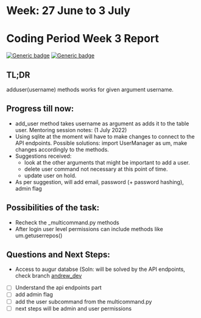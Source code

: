 # Week: 27 June to 3 July
# Coding Period Week 3 Report
[![Generic badge](https://img.shields.io/badge/Status-In_Progress-<>.svg)](https://shields.io/)
[![Generic badge](https://img.shields.io/badge/Last_Updated_(IST)-July_3,_2022-e10b95.svg)](https://shields.io/)

## TL;DR
adduser(username) methods works for given argument username.

## Progress till now:
- add_user method takes username as argument as adds it to the table user.
Mentoring session notes: (1 July 2022)
 - Using sqlite at the moment will have to make changes to connect to the API endpoints. Possible solutions: import UserManager as um, make changes accordingly to the methods.
 - Suggestions received: 
    - look at the other arguments that might be important to add a user.
    - delete user command not necessary at this point of time.
    - update user on hold.
 - As per suggestion, will add email, password (+ password hashing), admin flag
## Possibilities of the task:
- Recheck the _multicommand.py methods
- After login user level permissions can include methods like um.getuserrepos()

## Questions and Next Steps:
- Access to augur databse (Soln: will be solved by the API endpoints, check branch [andrew_dev](https://github.com/chaoss/augur/tree/andrew-dev)
- [ ] Understand the api endpoints part
- [ ] add admin flag
- [ ] add the user subcommand from the multicommand.py 
- [ ] next steps will be admin and user permissions
